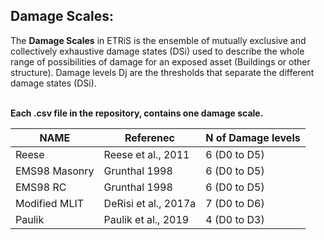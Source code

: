 ## Damage Scales:
The **Damage Scales** in ETRiS is the ensemble of mutually exclusive and collectively exhaustive damage states (DSi) used to describe the whole range of possibilities of damage for an exposed asset (Buildings or other structure). Damage levels Dj are the thresholds that separate the different damage states (DSi). 

<br>**Each .csv file in the repository, contains one damage scale.**

| NAME            | Referenec | N of Damage levels                     |
|------------------- |----------|-------------------------------|
| Reese    | Reese et al., 2011   | 6 (D0 to D5)            | 
| EMS98 Masonry    | Grunthal 1998   | 6 (D0 to D5)        | 
| EMS98 RC   | Grunthal 1998   | 6 (D0 to D5)       | 
| Modified MLIT | DeRisi et al., 2017a| 7 (D0 to D6)       | 
| Paulik  | Paulik et al., 2019   | 4 (D0 to D3)       |


